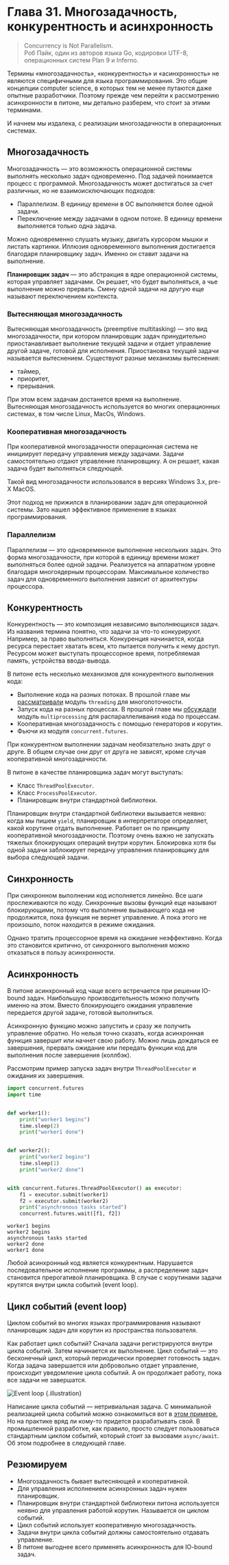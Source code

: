 # Глава 31. Многозадачность, конкурентность и асинхронность
> Concurrency is Not Parallelism.  
Роб Пайк, один из авторов языка Go, кодировки UTF-8, операционных систем Plan 9 и Inferno.

Термины «многозадачность», «конкурентность» и «асинхронность» не являются специфичными для языка программирования. Это общие концепции computer science, в которых тем не менее путаются даже опытные разработчики. Поэтому прежде чем перейти к рассмотрению асинхронности в питоне, мы детально разберем, что стоит за этими терминами. 

И начнем мы издалека, с реализации многозадачности в операционных системах.

## Многозадачность
Многозадачность — это возможность операционной системы выполнять несколько задач одновременно. Под задачей понимается процесс с программой. Многозадачность может достигаться за счет различных, но не взаимоисключающих подходов:
- Параллелизм. В единицу времени в ОС выполняется более одной задачи. 
- Переключение между задачами в одном потоке. В единицу времени выполняется только одна задача.

Можно одновременно слушать музыку, двигать курсором мышки и листать картинки. Иллюзия одновременного выполнения достигается благодаря планировщику задач. Именно он ставит задачи на выполнение. 

**Планировщик задач** — это абстракция в ядре операционной системы, которая управляет задачами. Он решает, что будет выполняться, а чье выполнение можно прервать. Смену одной задачи на другую еще называют переключением контекста.

### Вытесняющая многозадачность
Вытесняющая многозадачность (preemptive multitasking) — это вид многозадачности, при котором планировщик задач принудительно приостанавливает выполнение текущей задачи и отдает управление другой задаче, готовой для исполнения. Приостановка текущей задачи называется вытеснением. Существуют разные механизмы вытеснения:
- таймер,
- приоритет,
- прерывания.

При этом всем задачам достанется время на выполнение. Вытесняющая многозадачность используется во многих операционных системах, в том числе Linux, MacOs, Windows.

### Кооперативная многозадачность
При кооперативной многозадачности операционная система не инициирует передачу управления между задачами. Задачи самостоятельно отдают управление планировщику. А он решает, какая задача будет выполняться следующей.

Такой вид многозадачности использовался в версиях Windows 3.x, pre-X MacOS.

Этот подход не прижился в планировании задач для операционной системы. Зато нашел эффективное применение в языках программирования.

### Параллелизм
Параллелизм — это одновременное выполнение нескольких задач. Это форма многозадачности, при которой в единицу времени может выполняться более одной задачи. Реализуется на аппаратном уровне благодаря многоядерным процессорам. Максимальное количество задач для одновременного выполнения зависит от архитектуры процессора.

## Конкурентность
Конкурентность — это композиция независимо выполняющихся задач. Из названия термина понятно, что задачи за что-то конкурируют. Например, за право выполняться. Конкуренция начинается, когда ресурса перестает хватать всем, кто пытается получить к нему доступ. Ресурсом может выступать процессорное время, потребляемая память, устройства ввода-вывода. 

В питоне есть несколько механизмов для конкурентного выполнения кода:
- Выполнение кода на разных потоках. В прошлой главе мы [рассматривали](/courses/python/chapters/python_chapter_0300/) модуль `threading` для многопоточности.
- Запуск кода на разных процессах. В прошлой главе мы [обсуждали](/courses/python/chapters/python_chapter_0300/) модуль `multiprocessing` для распараллеливания кода по процессам.
- Кооперативная многозадачность с помощью генераторов и корутин.
- Фьючи из модуля `concurrent.futures`.

При конкурентном выполнении задачам необязательно знать друг о друге. В общем случае они друг от друга не зависят, кроме случая кооперативной 
многозадачности.

В питоне в качестве планировщика задач могут выступать:
- Класс `ThreadPoolExecutor`.
- Класс `ProcessPoolExecutor`.
- Планировщик внутри стандартной библиотеки. 

Планировщик внутри стандартной библиотеки вызывается неявно: когда мы пишем `yield`, планировщик в интерпретаторе определяет, какой корутине отдать выполнение. Работает он по принципу кооперативной многозадачности. Поэтому очень важно не запускать тяжелых блокирующих операций внутри корутин. Блокировка хотя бы одной задачи заблокирует передачу управления планировщику для выбора следующей задачи.

## Синхронность
При синхронном выполнении код исполняется линейно. Все шаги прослеживаются по коду. Синхронные вызовы функций еще называют блокирующими, потому что выполнение вызывающего кода не продолжится, пока функция не вернет управление. А пока этого не произошло, поток находится в режиме ожидания.

Однако тратить процессорное время на ожидание неэффективно. Когда это становится критично, от синхронного выполнения можно отказаться в пользу асинхронности.

## Асинхронность
В питоне асинхронный код чаще всего встречается при решении IO-bound задач. Наибольшую производительность можно получить именно на этом. Вместо блокирующего ожидания управление передается другой задаче, готовой выполниться.

Асинхронную  функцию можно запустить и сразу же получить управление обратно. Но нельзя точно сказать, когда асинхронная функция завершит или начнет свою работу. Можно лишь дождаться ее завершения, прервать ожидание или передать функции код для выполнения после завершения (коллбэк).

Рассмотрим пример запуска задач внутри `ThreadPoolExecutor` и ожидания их завершения.

```python
import concurrent.futures
import time


def worker1():
    print("worker1 begins")
    time.sleep(2)
    print("worker1 done")


def worker2():
    print("worker2 begins")
    time.sleep(1)
    print("worker2 done")


with concurrent.futures.ThreadPoolExecutor() as executor:
    f1 = executor.submit(worker1)
    f2 = executor.submit(worker2)
    print("asynchronous tasks started")
    concurrent.futures.wait([f1, f2])
```
```
worker1 begins
worker2 begins
asynchronous tasks started
worker2 done
worker1 done
```

Любой асинхронный код является конкурентным. Нарушается последовательное исполнение программы, а распределение задач становится прерогативой планировщика. В случае с корутинами задачи крутятся внутри цикла событий (event loop). 

## Цикл событий (event loop)
Циклом событий во многих языках программирования называют планировщик задач для корутин из пространства пользователя. 

Как работает цикл событий? Сначала задачи регистрируются внутри цикла событий. Затем начинается их выполнение. Цикл событий — это бесконечный цикл, который периодически проверяет готовность задач. Когда задача завершается или добровольно отдает управление, происходит уведомление цикла событий. А он продолжает работу, пока все задачи не завершатся. 

![Event loop](https://raw.githubusercontent.com/senjun-team/senjun-courses/main/illustrations/python/event-loop.webp) {.illustration}

Написание цикла событий — нетривиальная задача. С минимальной реализацией цикла событий можно ознакомиться вот в [этом примере.](https://github.com/senjun-team/senjun-courses/blob/main/examples/python/server_client.py) Но на практике вряд ли кому-то придется разрабатывать свой. В промышленной разработке, как правило, просто следует пользоваться стандартным циклом событий, который стоит за вызовами `async/await`. Об этом подробнее в следующей главе. 

## Резюмируем
- Многозадачность бывает вытесняющей и кооперативной. 
- Для управления исполнением асинхронных задач нужен планировщик.
- Планировщик внутри стандартной библиотеки питона используется неявно для управления работой корутин. Называется он циклом событий. 
- Цикл событий использует кооперативную многозадачность.
- Задачи внутри цикла событий должны самостоятельно отдавать управление.
- В питоне выгоднее всего применять асинхронность для IO-bound задач.

